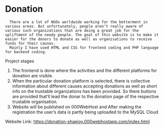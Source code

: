 # Donation
      There are a lot of NGOs worldwide working for the betterment in various areas. But unfortunately, people aren’t really aware of various such organizations that are doing a great job for the upliftment of the needy people. The goal of this website is to make it easier for the donors to donate as well as organisations to receive funds for their causes.
      Mainly I have used HTML and CSS for frontend coding and PHP language for backend coding.
Project stages
1. The frontend is done where the activities and the different platforms for donation are visible.
2. When the particular donation platform is selected, there is collective information about different causes accepting donations as well as short info on the trustable organizations has been provided. So there buttons are provided that’ll lead the donar to the donation page of the respective trustable organisation.
3. Website will be published on 000WebHost and After making the registration the user’s data is partly being uploaded to the MySQL Cloud

Website Link: https://donation-shaejoy.000webhostapp.com/index.html
